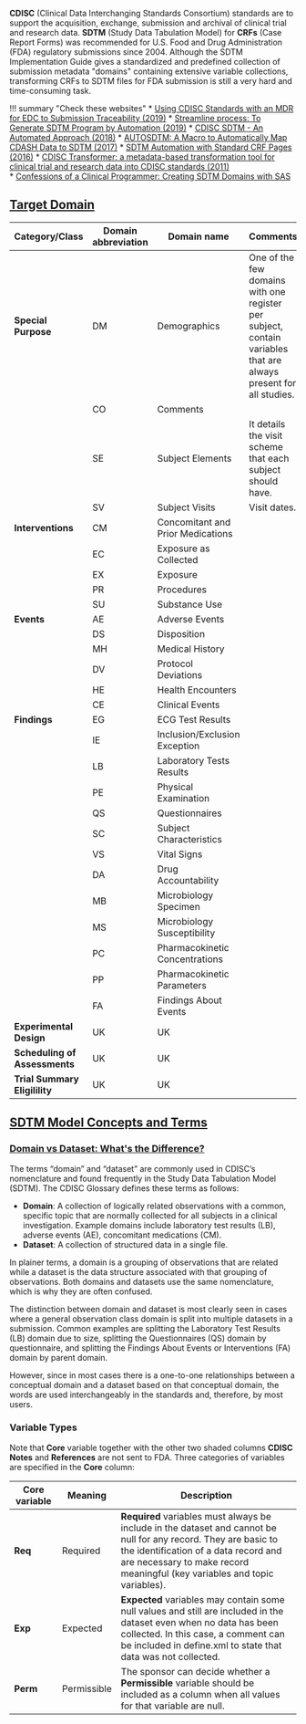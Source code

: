 **CDISC** (Clinical Data Interchanging Standards Consortium) standards are to support the acquisition, exchange, submission and archival of clinical trial and research data. **SDTM** (Study Data Tabulation Model) for **CRFs** (Case Report Forms) was recommended for U.S. Food and Drug Administration (FDA) regulatory submissions since 2004. Although the SDTM Implementation Guide gives a standardized and predefined collection of submission metadata "domains" containing extensive variable collections, transforming CRFs to SDTM files for FDA submission is still a very hard and time-consuming task. 

!!! summary "Check these websites"
    * [Using CDISC Standards with an MDR for EDC to Submission Traceability (2019)](https://www.lexjansen.com/pharmasug/2019/DS/PharmaSUG-2019-DS-308.pdf)
    * [Streamline process: To Generate SDTM Program by Automation (2019)](https://pdfs.semanticscholar.org/6b5f/8e004c38735c4dd104065b0b5d983394f4d3.pdf)
    * [CDISC SDTM - An Automated Approach (2018)](https://www.lexjansen.com/phuse/2018/si/SI11.pdf)
    * [AUTOSDTM: A Macro to Automatically Map CDASH Data to SDTM (2017)](https://support.sas.com/resources/papers/proceedings17/1352-2017.pdf)
    * [SDTM Automation with Standard CRF Pages (2016)](https://www.pharmasug.org/proceedings/2016/PO/PharmaSUG-2016-PO21.pdf)
    * [CDISC Transformer: a metadata-based transformation tool for clinical trial and research data into CDISC standards (2011)](http://www.itiis.org/digital-library/manuscript/239)  
    * [Confessions of a Clinical Programmer: Creating SDTM Domains with SAS](https://www.sas.com/content/dam/SAS/en_us/doc/whitepaper1/confessions-of-a-clinical-programmer-105353.pdf)
    
## [Target Domain](https://www.semanticscholar.org/paper/Practical-Methods-for-Creating-CDISC-SDTM-Domain-Graebner/cfa34869f92bec4f7c9c58505b64ef5201ea0dee/figure/0)

| Category/Class      | Domain abbreviation   | Domain name | Comments |
|---------------------|----|------------------------------|------------|
| **Special Purpose** | DM | Demographics                 | One of the few domains with one register per subject, contain variables that are always present for all studies.|
|                     | CO | Comments                     | |
|                     | SE | Subject Elements             | It details the visit scheme that each subject should have.|
|                     | SV | Subject Visits               | Visit dates.|
| **Interventions**   | CM | Concomitant and Prior Medications      | |
|                     | EC | Exposure as Collected        | |
|                     | EX | Exposure                     | |
|                     | PR | Procedures                   | |
|                     | SU | Substance Use                | |
| **Events**          | AE | Adverse Events               | |
|                     | DS | Disposition                  | |
|                     | MH | Medical History              | |
|                     | DV | Protocol Deviations          | |
|                     | HE | Health Encounters            | |
|                     | CE | Clinical Events              | |
| **Findings**        | EG | ECG Test Results             | |
|                     | IE | Inclusion/Exclusion Exception | |
|                     | LB | Laboratory Tests Results     | |
|                     | PE | Physical Examination         | |
|                     | QS | Questionnaires               | |
|                     | SC | Subject Characteristics      | |
|                     | VS | Vital Signs                  | |
|                     | DA | Drug Accountability          | |
|                     | MB | Microbiology Specimen        | |
|                     | MS | Microbiology Susceptibility  | |
|                     | PC | Pharmacokinetic Concentrations | |
|                     | PP | Pharmacokinetic Parameters    | |
|                     | FA | Findings About Events       | |
| **Experimental Design**        | UK | UK             | |
| **Scheduling of Assessments**        | UK | UK             | |
| **Trial Summary Eligilility**        | UK | UK             | |

## [SDTM Model Concepts and Terms](http://pharma-sas.com/sdtm-model-concepts-and-terms/)

### [Domain vs Dataset: What's the Difference?](https://www.cdisc.org/kb/articles/domain-vs-dataset-whats-difference)
The terms “domain” and “dataset” are commonly used in CDISC’s nomenclature and found frequently in the Study Data Tabulation Model (SDTM). The CDISC Glossary defines these terms as follows:

  * **Domain**: A collection of logically related observations with a common, specific topic that are normally collected for all subjects in a clinical investigation. Example domains include laboratory test results (LB), adverse events (AE), concomitant medications (CM). 
  * **Dataset**: A collection of structured data in a single file. 
  
In plainer terms, a domain is a grouping of observations that are related while a dataset is the data structure associated with that grouping of observations. Both domains and datasets use the same nomenclature, which is why they are often confused.

The distinction between domain and dataset is most clearly seen in cases where a general observation class domain is split into multiple datasets in a submission. Common examples are splitting the Laboratory Test Results (LB) domain due to size, splitting the Questionnaires (QS) domain by questionnaire, and splitting the Findings About Events or Interventions (FA) domain by parent domain.

However, since in most cases there is a one-to-one relationships between a conceptual domain and a dataset based on that conceptual domain, the words are used interchangeably in the standards and, therefore, by most users. 

### Variable Types

Note that **Core** variable together with the other two shaded columns **CDISC Notes** and **References** are not sent to FDA. Three categories of variables are specified in the **Core** column:

| Core variable       | Meaning             | Description         |
|---------------------|---------------------|---------------------|
| **Req** | Required | **Required** variables must always be include in the dataset and cannot be null for any record. They are basic to the identification of a data record and are necessary to make record meaningful (key variables and topic variables). |
| **Exp** | Expected | **Expected** variables may contain some null values and still are included in the dataset even when no data has been collected. In this case, a comment can be included in define.xml to state that data was not collected. |
| **Perm** | Permissible | The sponsor can decide whether a **Permissible** variable should be included as a column when all values for that variable are null. |

